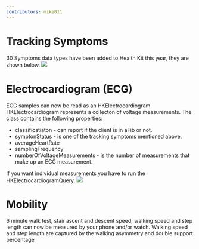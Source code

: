 ```yaml
---
contributors: mike011
---
```


# Tracking Symptoms
30 Symptoms data types have been added to Health Kit this year, they are shown below.
![][symptoms]

# Electrocardiogram (ECG)
ECG samples can now be read as an HKElectrocardiogram. HKElectrocardiogram represents a collecton of voltage measurements. The class contains the following properties:
- classificatiaton - can report if the client is in aFib or not.
- symptonStatus - is one of the tracking symptoms mentioned above.
- averageHeartRate
- samplingFrequency
- numberOfVoltageMeasurements - is the number of measurements that make up an ECG measurement.

If you want individual measurements you have to run the HKElectrocardiogramQuery.
![][query]

# Mobility
6 minute walk test, stair ascent and descent speed, walking speed and step length can now be measured by your phone and/or watch. Walking speed and step length are captured by the walking asymmetry and double support percentage

[symptoms]: ../../../images/notes/wwdc20/10182/hk2020.png
[query]: ../../../images/notes/wwdc20/10182/hk2020_2.png
